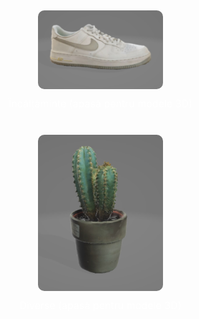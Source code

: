 
<html lang="en">
<head>
    <meta charset="UTF-8">
    <meta name="viewport" content="width=device-width, initial-scale=1.0">
    <title>Modele AR Showcase</title>
    <style>
        body {
            margin: 0;
            padding: 0;
            background-image: url('fundal.jpg');
            background-size: cover;
            display: flex;
            flex-direction: column;
            align-items: center;
            justify-content: center;
            height: 100vh;
        }
        .image-link {
            display: flex;
            flex-direction: column;
            align-items: center;
            margin: 20px;
        }
        img {
            width: 200px; /* Sau orice altă dimensiune */
            height: auto;
            border-radius: 10px; /* Opțional, pentru colțuri rotunjite */
            transition: transform 0.2s; /* Animație pentru efect de hover */
        }
        img:hover {
            transform: scale(1.05); /* Mărește imaginea puțin când utilizatorul trece cu mouse-ul peste */
        }
        .image-text {
            margin-top: 10px;
            text-align: center;
            color: white; /* Schimbă culoarea textului dacă este necesar pentru a se potrivi cu fundalul */
            font-size: 16px; /* Ajustează mărimea textului după preferințe */
        }
    </style>
</head>
<body>

<div class="image-link">
    <a href="https://augmentedrealityweb.github.io/Produse/">
        <img src="AirForce 1.jpg" alt="AirForce 1">
    </a>
    <div class="image-text">Încălțăminte (apasă pentru modele 3D)</div>
</div>

<div class="image-link">
    <a href="https://augmentedrealityweb.github.io/produse2/">
        <img src="Cactus.jpg" alt="Cactus">
    </a>
    <div class="image-text">Diverse (apasă pentru modele 3D)</div>
</div>

</body>
</html>
